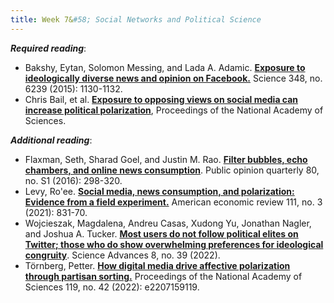```yaml
---
title: Week 7&#58; Social Networks and Political Science
---
```


***Required reading***:

- Bakshy, Eytan, Solomon Messing, and Lada A. Adamic. [**Exposure to ideologically diverse news and opinion on Facebook.**](https://science.sciencemag.org/content/348/6239/1130) Science 348, no. 6239 (2015): 1130-1132.
- Chris Bail, et al. [**Exposure to opposing views on social media can increase political polarization**](https://www.pnas.org/content/115/37/9216), Proceedings of the National Academy of Sciences.

***Additional reading***:

- Flaxman, Seth, Sharad Goel, and Justin M. Rao. [**Filter bubbles, echo chambers, and online news consumption**](https://academic-oup-com.bengurionu.idm.oclc.org/poq/article/80/S1/298/2223402). Public opinion quarterly 80, no. S1 (2016): 298-320.
- Levy, Ro'ee. [**Social media, news consumption, and polarization: Evidence from a field experiment.**](https://pubs-aeaweb-org.bengurionu.idm.oclc.org/doi/pdfplus/10.1257/aer.20191777) American economic review 111, no. 3 (2021): 831-70.
- Wojcieszak, Magdalena, Andreu Casas, Xudong Yu, Jonathan Nagler, and Joshua A. Tucker. [**Most users do not follow political elites on Twitter; those who do show overwhelming preferences for ideological congruity**](https://www-science-org.bengurionu.idm.oclc.org/doi/10.1126/sciadv.abn9418). Science Advances 8, no. 39 (2022).
- Törnberg, Petter. [**How digital media drive affective polarization through partisan sorting.**](https://doi-org.bengurionu.idm.oclc.org/10.1073/pnas.2207159119) Proceedings of the National Academy of Sciences 119, no. 42 (2022): e2207159119.
